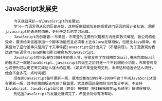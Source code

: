 ## JavaScript发展史

        今天我就来扒一扒JavaScript的发展史。
        学习一门语言得从它的历史开始，这样好像就能切身的感受这门语言的设计者初衷，理解javascript的语法的由来，更利于之后的学习思维。
        JavaScript的创造者——布莱登，布莱登的主要的兴趣和方向是函数式编程，被公司临危受命，要求给浏览器添加一个脚本功能而且必须看上去与Java足够相似，但是比Java简单。布莱登为了应付差事只是用了十天事件把javascript设计出来了（不是实现）。为了更直观的表达这门新语言与Java的相似所以被命名为JavaScript。
        JavaScript的兴起是在2004年的愚人节，谷歌发布了在线网页Gmail,用来完成Gmail的技术之一就是JavaScript。javascript的诞生之初只是一个不起眼的小功能，布莱登可能也没想到可以用它来完成这么强大的应用。（如果布莱登能预见到，未来这种语言会这么流行，他会不会多花一点时间呢）
        现在的JavaScript每年更新一版，很难想象在1999年~2009年这十年间JavaScript没有更新一版，其中的第四版还死在了摇篮里。究其原因还是微软当时如日中天，不支持JavaScript。JavaScript母公司（网景）被微软（把IE6捆绑在xp系统里）搞得很狼狈。
        到这里JavaScript的发展史就讲完了，希望会对你有所帮助。



        
